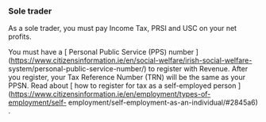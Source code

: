 ###  **Sole trader**

As a sole trader, you must pay Income Tax, PRSI and USC on your net profits.

You must have a [ Personal Public Service (PPS) number
](https://www.citizensinformation.ie/en/social-welfare/irish-social-welfare-
system/personal-public-service-number/) to register with Revenue. After you
register, your Tax Reference Number (TRN) will be the same as your PPSN. Read
about [ how to register for tax as a self-employed person
](https://www.citizensinformation.ie/en/employment/types-of-employment/self-
employment/self-employment-as-an-individual/#2845a6) .

